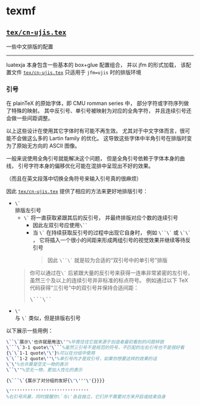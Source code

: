 # texmf

## [`tex/cn-ujis.tex`](tex/cn-ujis.tex)

一些中文排版的配置

---

luatexja 本身包含一些基本的 box+glue 配置组合，
并以 jfm 的形式加载，
该配置文件 [`tex/cn-ujis.tex`](tex/cn-ujis.tex) 只适用于 `jfm=ujis` 时的排版环境

### 引号


在 plainTeX 的原始字体，即 CMU romman series 中，
部分字符或字符序列做了特殊的映射。
其中反引号、单引号被映射为对应的全角字符，
并且连续引号还会做一些间距调整。

以上这些设计在使用其它字体时有可能不再生效。
尤其对于中文字体而言，很可能不会做这么多的 Lartin family 的优化。
这导致这些字体中半角引号在排版时变为了原始无方向的 ASCII 图像。

一般来说使用全角引号就能解决这个问题，
但是全角引号依赖于字体本身的曲线，
引号字符本身的偏移优化可能在混排中呈现出不好的效果。

（而且在英文段落中切换全角符号来输入引号真的很麻烦）

因此 [`tex/cn-ujis.tex`](tex/cn-ujis.tex) 提供了相应的方法来更好地排版引号：
- <code>\\\`</code>  
	排版左引号
	- <code>\\\`</code> 将一直获取紧跟其后的反引号，
		并最终排版对应个数的连续引号
		- 因此左双引号应使用<code>\\\`\`</code>
		- 当 <code>\\\`</code> 在持续获取反引号的过程中出现它自身时，
			例如 <code>\\\`\`\\\`</code> 或 <code>\\\`\\\`</code> ，
			它将插入一个很小的间距来形成两组引号的视觉效果并继续等待反引号
			> 因此 <code>\\\`\`\\\`</code> 就是较为合适的“双引号中的单引号”排版
	> 你可以通过在<code>\\\`</code> 后紧跟大量的反引号来获得一连串非常紧密的左引号，
	> 虽然三个及以上的连续引号并非标准的标点符号。
	> 例如通过以下 TeX 代码获得“三引号”中的双引号并保持合适间距：
	> <pre>
	> \```\``
	> </pre>
- <code>\\'</code>  
	与 <code>\\\`</code> 类似，但是排版右引号

以下展示一些用例：
```latex
\``\`展示\'也许就是用法\''%毕竟往往它就来源于创造者最初看到的问题样貌
\```\`3-1 quote\'\```%虽然三引号不是规范的符号，不匹配的左右引号也不是很好看
{\`\`1-1 quote\'\'}%可以在分组中使用
\`\``1-2 quote\''\'%单引号内才是双引号，如果你想要这样的效果的话
\`\'%也许算是空无一物的表示
\``\''%空无一物，更加人性化的表示

{\```\`{展示了对分组的友好{\'\'''\'{}}}}

\''''''''''''''''''''''''''''''
%右引号风暴，同时提醒你\`与\'各自独立，它们并不需要对方来开启或结束自身
```
